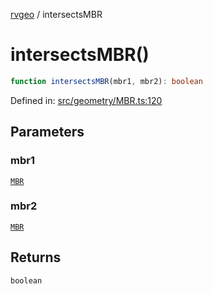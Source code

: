 [rvgeo](../index.md) / intersectsMBR

# intersectsMBR()

```ts
function intersectsMBR(mbr1, mbr2): boolean
```

Defined in: [src/geometry/MBR.ts:120](https://github.com/pzq123456/RVGeo/blob/e727f6f6e310621d656b74948bed9956ff45a613/src/geometry/MBR.ts#L120)

## Parameters

### mbr1

[`MBR`](../type-aliases/MBR.md)

### mbr2

[`MBR`](../type-aliases/MBR.md)

## Returns

`boolean`
